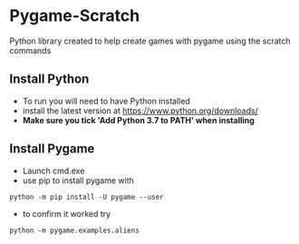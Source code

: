 # Pygame-Scratch

Python library created to help create games with pygame using the scratch commands


## Install Python
- To run you will need to have Python installed
- install the latest version at
https://www.python.org/downloads/
- **Make sure you tick 'Add Python 3.7 to PATH' when installing**

## Install Pygame
- Launch cmd.exe
- use pip to install pygame with
```
python -m pip install -U pygame --user
```
- to confirm it worked try
```
python -m pygame.examples.aliens
```
